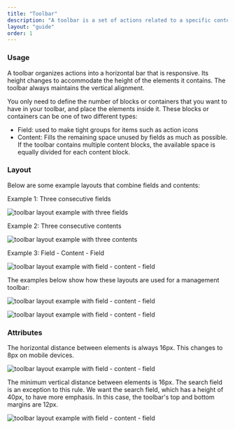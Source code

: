 ```yaml
---
title: "Toolbar"
description: "A toolbar is a set of actions related to a specific context that are grouped into a horizontal bar."
layout: "guide"
order: 1
---
```



### Usage

A toolbar organizes actions into a horizontal bar that is responsive. Its height changes to accommodate the height of the elements it contains. The toolbar always maintains the vertical alignment.

You only need to define the number of blocks or containers that you want to have in your toolbar, and place the elements inside it. These blocks or containers can be one of two different types:

* Field: used to make tight groups for items such as action icons
* Content: Fills the remaining space unused by fields as much as possible. If the toolbar contains multiple content blocks, the available space is equally divided for each content block.

### Layout

Below are some example layouts that combine fields and contents:

Example 1: Three consecutive fields

![toolbar layout example with three fields](../../../images/ToolbarLayout1.jpg)

Example 2: Three consecutive contents

![toolbar layout example with three contents](../../../images/ToolbarLayout2.jpg)

Example 3: Field - Content - Field

![toolbar layout example with field - content - field](../../../images/ToolbarLayout3.jpg)

The examples below show how these layouts are used for a management toolbar:

![toolbar layout example with field - content - field](../../../images/ToolbarLayoutExample1.jpg)

![toolbar layout example with field - content - field](../../../images/ToolbarLayoutExample3.jpg)


### Attributes

The horizontal distance between elements is always 16px. This changes to 8px on mobile devices.

![toolbar layout example with field - content - field](../../../images/ToolbarLayoutMetricsHor.jpg)

The minimum vertical distance between elements is 16px. The search field is an exception to this rule. We want the search field, which has a height of 40px, to have more emphasis. In this case, the toolbar's top and bottom margins are 12px.

![toolbar layout example with field - content - field](../../../images/ToolbarLayoutMetricsVert.jpg)

